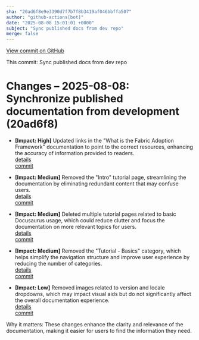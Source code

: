 ```yaml
---
sha: "20ad6f8e9e3390d7f7b7f8b3419af046bbffa507"
author: "github-actions[bot]"
date: "2025-08-08 15:01:01 +0000"
subject: "Sync published docs from dev repo"
merge: false
---
```


[View commit on GitHub](https://github.com/TheTrustedAdvisor/FabricAdoptionFramework/commit/20ad6f8e9e3390d7f7b7f8b3419af046bbffa507)

This commit: Sync published docs from dev repo

# Changes – 2025-08-08: Synchronize published documentation from development (20ad6f8)

- **[Impact: High]** Updated links in the "What is the Fabric Adoption Framework" documentation to point to the correct resources, enhancing the accuracy of information provided to readers.  
   [details](/docs/about/changes/2025-08-08-sync-published-docs)  
   [commit](https://github.com/TheTrustedAdvisor/FabricAdoptionFramework/commit/20ad6f8e9e3390d7f7b7f8b3419af046bbffa507)

- **[Impact: Medium]** Removed the "Intro" tutorial page, streamlining the documentation by eliminating redundant content that may confuse users.  
   [details](/docs/about/changes/2025-08-08-sync-published-docs)  
   [commit](https://github.com/TheTrustedAdvisor/FabricAdoptionFramework/commit/20ad6f8e9e3390d7f7b7f8b3419af046bbffa507)

- **[Impact: Medium]** Deleted multiple tutorial pages related to basic Docusaurus usage, which could reduce clutter and focus the documentation on more relevant topics for users.  
   [details](/docs/about/changes/2025-08-08-sync-published-docs)  
   [commit](https://github.com/TheTrustedAdvisor/FabricAdoptionFramework/commit/20ad6f8e9e3390d7f7b7f8b3419af046bbffa507)

- **[Impact: Medium]** Removed the "Tutorial - Basics" category, which helps simplify the navigation structure and improve user experience by reducing the number of categories.  
   [details](/docs/about/changes/2025-08-08-sync-published-docs)  
   [commit](https://github.com/TheTrustedAdvisor/FabricAdoptionFramework/commit/20ad6f8e9e3390d7f7b7f8b3419af046bbffa507)

- **[Impact: Low]** Removed images related to version and locale dropdowns, which may impact visual aids but do not significantly affect the overall documentation experience.  
   [details](/docs/about/changes/2025-08-08-sync-published-docs)  
   [commit](https://github.com/TheTrustedAdvisor/FabricAdoptionFramework/commit/20ad6f8e9e3390d7f7b7f8b3419af046bbffa507)

Why it matters: These changes enhance the clarity and relevance of the documentation, making it easier for users to find the information they need.
